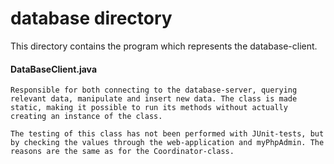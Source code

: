# database directory

This directory contains the program which represents the database-client.


#### DataBaseClient.java

    Responsible for both connecting to the database-server, querying relevant data, manipulate and insert new data. The class is made static, making it possible to run its methods without actually creating an instance of the class.

    The testing of this class has not been performed with JUnit-tests, but by checking the values through the web-application and myPhpAdmin. The reasons are the same as for the Coordinator-class.
